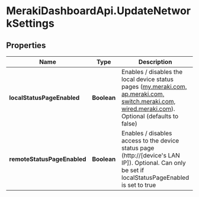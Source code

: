 # MerakiDashboardApi.UpdateNetworkSettings

## Properties
Name | Type | Description | Notes
------------ | ------------- | ------------- | -------------
**localStatusPageEnabled** | **Boolean** | Enables / disables the local device status pages (<a target='_blank' href='http://my.meraki.com/'>my.meraki.com, </a><a target='_blank' href='http://ap.meraki.com/'>ap.meraki.com, </a><a target='_blank' href='http://switch.meraki.com/'>switch.meraki.com, </a><a target='_blank' href='http://wired.meraki.com/'>wired.meraki.com</a>). Optional (defaults to false) | [optional] 
**remoteStatusPageEnabled** | **Boolean** | Enables / disables access to the device status page (<a target='_blank'>http://[device's LAN IP])</a>. Optional. Can only be set if localStatusPageEnabled is set to true | [optional] 


